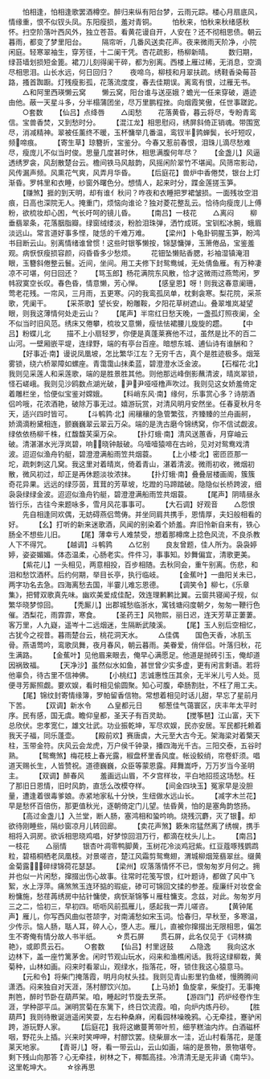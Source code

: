 <!-- { "loadSidebar": true } -->
　　怕相逢，怕相逢歌罢酒樽空。醉归来纵有阳台梦，云雨元踪。楼心月扇底风，情缘重，恨不似钗头凤。东阳瘦损，羞对青铜。
　　怕秋来，怕秋来秋绪感秋怀。扫空阶落叶西风外，独立苍苔。看黄花谩自开，人安在？还不彻相思债。朝云暮雨，都变了梦里阳台。
　　隔帘听，几番风送卖花声。夜来微雨天阶净，小院闲庭。轻寒翠袖生，穿芳径，十二阑干凭。杏花疏影，杨柳新晴。
　　数归期，绿苔墙划损短金篦。裙刀儿刻得阑干碎，都为别离。西楼上雁过稀，无消息，空滴尽相思泪。山长水远，何日回归？
　　夜啼乌，柳枝和月翠扶疏。绣鞋香染莓苔路，搔首踟蹰。灯残瘦影孤，花落流度度，春去佳期误。离鸾有恨，过雁无书。
　　△和阿里西瑛懒云窝
　　懒云窝，阳台谁与送巫娥？蟾光一任来穿破，遁迹由他。蔽一天星斗多，分半榻蒲团坐，尽万里鹏程挫。向烟霞笑傲，任世事蹉跎。
　　○套数
　　【仙吕】点绛唇
　　△闺愁
　　花落黄昏，暮云将尽，专盼青鸾信。宝兽香焚，又到愁时分。
　　【混江龙】相思慰闷，绣屏斜倚正销魂。带围宽尽，消减精神。翠被任薰终不暖，玉杯慵举几番温，鸾钗半鹑蝉鬓，长吁短叹，频啼痕。
　　【寄生草】琼簪折，宝鉴分。今春又惹前春恨，泪珠儿滴尽愁难尽，瘦庞儿不似当时俊。思量几度甚时休，相思满腹何年尽？
　　【金盏儿】风逼透绣罗衾，风刮散楚台云。檐间铁马风敲韵，风摇闲阶翠竹不堪闻。风筛帘影动，风传漏声频。风熏花气爽，风弄月华昏。
　　【后庭花】兽炉中香倦焚，银台上灯渐昏。罗帏里和衣睡，纱窗外曙色分。想情人，起来时分，蹀金莲搓玉笋。
　　【赚煞】捱的到天明，却有谁亻秋问？咋夜和衣睡把罗裙皱损。一面残妆空泪痕，日高也深院无人。掩重门，烦恼向谁论？独对菱花整乱云。恰待向瘦庞儿上傅粉，欲梳妆却心困，气长吁呵的镜儿昏。
　　【南吕】一枝花
　　△离闷
　　柳垂翡翠条，花落胭脂瓣。绿窗绒缕淡，粉脸泪珠弹，洒竹成斑。宝钏松冰腕，蛾眉淡远山。常言道好事多悭，陡恁的千难万难。
　　【梁州】卜龟卦铜腥玉笋，盼鸿书目断云山。别离情绪谁曾惯！这些时银筝懒按，锦瑟慵弹，玉箫倦品，宝鉴羞观。病恹恹瘦损容颜，闷昏昏多少愁烦。
　　花钿坠懒贴香腮，衫袖湿镇淹泪眼，玉簪斜倦整云鬟。近间，坐间。用工夫修下封鸳鸯缄，无处倩鱼雁。有万种凄凉不可堪，何日回还？
　　【骂玉郎】杨花满院东风散，恰才这微雨过燕莺闲，罗帏寂寞空长叹。春色昏，情意懒，芳心惮。
　　【感皇恩】呀！则我这春意阑珊，莺老花残。一帘风，三月雨，五更寒。闪的我鸾孤凤单，枕剩衾寒。梨花院，采茶歌，凭阑干。
　　【采茶歌】望长安，盼雕鞍，夕阳花草树遮山。叠翠堆岚凝望眼，则我这薄情何处走云山？
　　【尾声】半帘红日愁天晚，一盏孤灯照夜阑，全不似当时旧风范。绣床又倦攀，梳妆又意懒，瘦怯怯裙腰儿旋旋的趱。
　　【中吕】粉蝶儿北
　　描不上小扇轻罗，你便是真蓬莱赛他不过，虽然是比不的百二山河。一壁厢嵌平堤，连绿野，端的有亭台百座。暗想东城、逋仙诗有谁酬和？
　　【好事近·南】谩说凤凰坡，怎比繁华江左？无穷千古，真个是胜迹极多。烟笼雾锁，绕六桥翠障如螺座。青霭霭山抹柔蓝，碧澄澄水泛金波。
　　【石榴花·北】我则见采莲人和采莲歌，端的是胜景胜其他。则他那远峰倒影蘸清波，晴岚翠锁，怪石嵯峨。我则见沙鸥数点湖光破，尹尹哑哑橹声吹过。我则见这女娇羞倚定着雕栏坐，恰便似宝鉴对嫦娥。
　　【料峭东风·南】缘何，乐事赏心多？诗朋酒侣吟哦，花浓酒艳，破除万事无过。嬉游玩赏，对清风明月安然坐。任春夏秋月冬天，适兴四时皆可。
　　【斗鹌鹑·北】闹穰穰的急管繁弦，齐臻臻的兰舟画舸，娇滴滴粉黛相连，颤巍巍翠云翠云万朵。端的是洗古磨今锦绣窝，你不信试觑波。绿依依杨柳千株，红馥馥芙渠万朵。
　　【扑灯蛾·南】清风送蕙香，月穿岫云破。清湛湛水光浮岚碧，响晓钟敲破。乌噎噎猿啼在古岭，见对对鸳鸯戏清波。迢迢似渔舟钓艇，碧澄澄满船雨笠共烟蓑。
　　【上小楼·北】密匝匝那一坨，疏刺刺这几窝。我这里对着晴岚，倚着青山，湛着清波。微雨初收，微烟初散，微风初过，却正是再休题淡妆浓抹。
　　【扑灯蛾·南】叠叠层楼画阁，簇簇奇花异果。远远的绿莎茵，茸茸的芳草坡，圪蹬的马蹄踏破。隐隐似长桥跨波，细袅袅绿绿金波。迢迢似渔舟钓艇，碧澄澄满船雨笠共烟蓑。
　　【尾声】阴晴昼永皆行乐，古往今来题咏多，雪月风花事事可。
　　【大石调】好观音
　　△怨恨
　　先自相逢同欢偶，无妨碍燕侣莺俦。并坐同肩共携手，恩情厚，夫妇般相看的好。
　　【幺】打听的新来迷歌酒，风闻的别染着个娇羞。弃旧怜新自来有，铁心肠全不想些儿旧。
　　【尾】薄幸亏人难禁受，想着那樽席上捻色风流，不良杀教人下不得咒。
　　【越调】斗鹌鹑
　　△忆别
　　良友曾题，佳人所为。袅袅婷婷，姿姿媚媚。体态温柔，心肠老实。件件习，事事知。妙舞偏宜，清歌更美。
　　【紫花儿】一头相见，两意相投，百步相随。去秋同会，重午别离。伤悲，和泪和愁饮酒杯。后约何期，举目长亭，执行临岐。
　　【金蕉叶】一曲阳关未已，两字功名去急。四海离愁去国，半霎儿难忘恩德。
　　【调笑令】柳七，《乐章集》，把臂双歌真先味。幽欢美爱成佳配，效连理鹣鹣比翼。云窗共寝闻子规，似繁华晓梦惊回。
　　【秃厮儿】出郡城愁临浙水，寓钱塘闷度朝夕，匆匆一鞭行色催。洒梨花，雨霏霏，寒食。
　　【圣药王】风物熙，丽日迟，连天芳草正萋萋。客万里，人九嶷，遥岑十二远烟迷，生隔断武陵溪。
　　【尾】玉人别后空相忆，古犹今之视昔。暮雨楚台云，桃花洞天水。
　　△佳偶
　　国色天香，冰肌玉骨。燕语莺吟，鸾歌凤舞，夜月春风，朝云暮雨。美眷爱，俏伴侣。叶落归秋，花生满路。
　　【金蕉叶】见他眉来眼去，俺早心满愿足。他道是抛砖引玉，俺却道因祸致福。
　　【天净沙】虽然似水如鱼，甚世曾少实多虚，更有闲言剩语。若将他辜负，待古里不信神佛。
　　【小桃红】志诚惠性压其余，无半米儿亏人处。觅便寻芳厮照觑。要欢娱，看时相见偷圆聚。知心可腹，牵肠割肚，不枉了用工夫。
　　【尾】锦纹封寄情缘簿，罗帕留香信物。常想着相见时话儿甜，早忘了星前月下苦。
　　【双调】新水令
　　△皇都元日
　　郁葱佳气蔼寰区，庆丰年太平时序。民有感，国无虞。瞻仰皇都，圣天子有百灵助。
　　【搅筝琶】江山富，天下总欣伏。忠孝宽仁，雄文壮武。功业振乾坤，军尽欢娱，民亦安居。军民都托赖着我天子福，同乐蓬壶。
　　【殿前欢】赛唐虞，大元至大古今无。架海梁对着檠天柱，玉带金符。庆风云会龙虎，万户侯千钟录，播四海光千古。三阳交泰，五谷时熟。
　　【鸳鸯煞】梅花枝上春光露，椒盘杯里香风度。帐设鲛绡，帘卷虾须。唱道天赐长生，人皆赞祝。道德巍巍，众臣等蒙恩露。拜舞嵩呼，万万岁当今圣明主。
　　【双调】醉春风
　　羞画远山眉，不タ宫样妆，平白地招揽这场愁。枉了那旧日恩情，旧时风韵，直恁么改模夺样。
　　【间金四块玉】冤家早是没胆量，遭逢着很毒爹娘。赤紧地家私十分怏，生纽做水远山长。
　　【减字木兰花】早是愁怀百倍伤，那更值秋光，逐朝倚定门儿望。怯昏黄，怕的是塞角韵悠扬。
　　【高过金盏儿】入兰堂，断人肠，塞鸿相和蛩吟响。烧残沉麝，灭了银。却欲待刚睡些，隔纱窗凉月儿转回廊。
　　【卖花声煞】簌朱帘猛然离了绣幌，携手相将入洞房。欲诉相思晓鸡唱，好梦惊回泪万行，都滴在枕头儿上。
　　【南吕】一枝花
　　△丽情
　　银杏叶凋零鸭脚黄，玉树花冷淡鸡冠紫。红豆蔻啄残鹦鹉粒，碧梧桐栖老凤凰枝。对景嗟咨，楚江风霜剪鸳鸯翅，渭城柳烟笼翡翠丝。缀黄金菊露，碎绿锦荷花瑟瑟。
　　【梁州】叹落落情怀不已，恨匆匆岁月何之。拥并也似一片闲愁，撺掇出伤心故事。往常时花笺写恨，红叶题诗，都做了风中飞絮，水上浮萍。痛煞煞玉连环掂的瑕疵，碜可可锦回文揉的参差。瘦廉纤对妆奁金粉慵施，愁荏苒绣房中拈针慵使，病恹渐锦筝ㄐ雁柱慵支。念兹，对此。匆匆岁月三之二，恰初三，早初四。呖呖风前孤雁儿，感起我一弄儿嗟咨。
　　【黄钟尾声】雁儿，你写西风曲似苍颉字，对南浦愁如宋玉词。恰春归，早秋至，多寒温，少传示。恼人肠，聒人耳，碎人心，堕人志。雁儿，直被你撺掇出无限相思，偏怎生不寄俺有情分故人书半纸。
　　☆贯石屏
　　贯石屏，此名仅见于《词林摘艳》，或即贯云石。
　　○套数
　　【仙吕】村里迓鼓
　　△隐逸
　　我向这水边林下，盖一座竹篱茅舍。闲时节观山玩水，闷来和渔樵闲话。我将这绿柳栽，黄菊种，山林如画。闷来时看翠山，观绿水，指落花，呀，锁住我这心猿意马。
　　【元和令】将柴门掩落霞，明月向杖头挂。我则见青山影里钓鱼槎，慢腾腾间潇洒。闷来独自对天涯，荡村醪饮兴加。
　　【上马娇】鱼旋拿，柴旋打。无事掩荆笆，醉时节卧在葫芦架。咱，睡起时节旋去烹茶。
　　【游四门】药炉经卷作生涯，学种邵平瓜。渊明赏菊在东篱下，终日饮流霞。咱，向炉内炼丹砂。
　　【胜葫芦】我则待散诞逍遥闲笑耍，左右种桑麻，闲看园林噪晚鸦。心无牵挂，蹇驴闲跨，游玩野人家。
　　【后庭花】我将这嫩蔓菁带叶煎，细芋糕油内炸。白酒磁杯咽，野花头上插。兴来时笑呷呷，村醪饮罢。绕柴扉水一洼，近山村看落花，是蓬莱天地家。
　　【青哥儿】呀，看一带云山，云山如画，端的是景物，景物堪夸。剩下残山向那答？心无牵挂，树林之下，椰瓢高挂。冷清清无是无非诵《南华》。这里乾坤大。
　　☆徐再思
